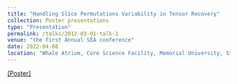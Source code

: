```yaml
---
title: "Handling Slice Permutations Variability in Tensor Recovery"
collection: Poster presentations
type: "Presentation"
permalink: /talks/2012-03-01-talk-1
venue: "the First Annual SEA conference"
date: 2022-04-08
location: "Whale Atrium, Core Science Facility, Memorial University, St.John's, NL, Canada"
---
```

[[Poster]](https://github.com/jzheng20/jzheng20.github.io/tree/master/files/Poster_SEA.pdf)
 
 
